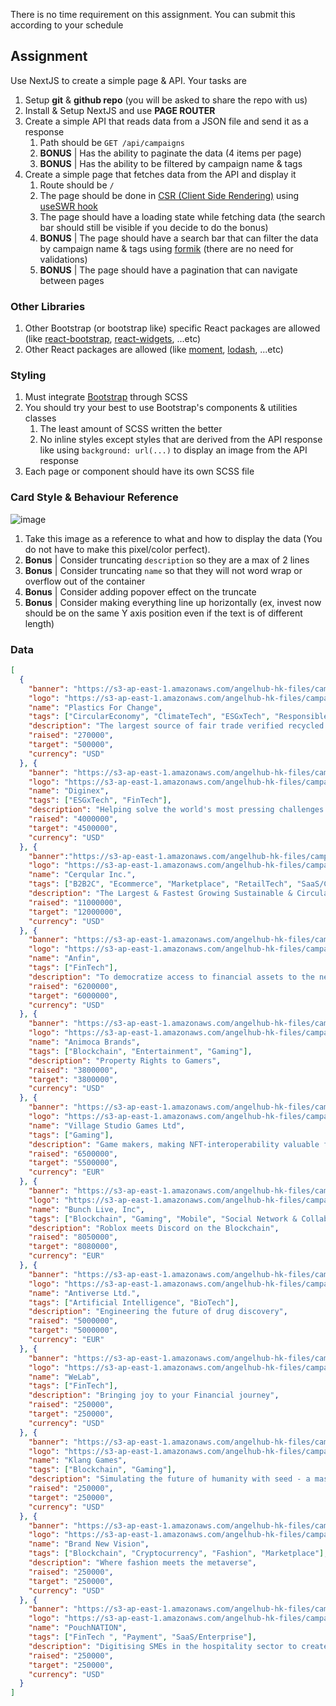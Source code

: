 There is no time requirement on this assignment. You can submit this according to your schedule

## Assignment
Use NextJS to create a simple page & API. Your tasks are
1. Setup **git** & **github repo** (you will be asked to share the repo with us)
2. Install & Setup NextJS and use **PAGE ROUTER**
3. Create a simple API that reads data from a JSON file and send it as a response
   1. Path should be `GET /api/campaigns`
   2. **BONUS** | Has the ability to paginate the data (4 items per page)
   3. **BONUS** | Has the ability to be filtered by campaign name & tags
4. Create a simple page that fetches data from the API and display it
   1. Route should be `/`
   2. The page should be done in [CSR (Client Side Rendering)](https://nextjs.org/docs/pages/building-your-application/data-fetching/client-side) using [useSWR hook](https://swr.vercel.app/)
   3. The page should have a loading state while fetching data (the search bar should still be visible if you decide to do the bonus)
   4. **BONUS** | The page should have a search bar that can filter the data by campaign name & tags using [formik](https://formik.org/) (there are no need for validations)
   5. **BONUS** | The page should have a pagination that can navigate between pages

### Other Libraries
1. Other Bootstrap (or bootstrap like) specific React packages are allowed (like [react-bootstrap](https://react-bootstrap.netlify.app/), [react-widgets](https://jquense.github.io/react-widgets/), ...etc)
2. Other React packages are allowed (like [moment](https://momentjs.com/), [lodash](https://lodash.com/), ...etc)

### Styling
1. Must integrate [Bootstrap](https://getbootstrap.com/) through SCSS
2. You should try your best to use Bootstrap's components & utilities classes
   1. The least amount of SCSS written the better
   2. No inline styles except styles that are derived from the API response like using `background: url(...)` to display an image from the API response
3. Each page or component should have its own SCSS file

### Card Style & Behaviour Reference
![image](https://i.imgur.com/2pKANdw.png)

1. Take this image as a reference to what and how to display the data (You do not have to make this pixel/color perfect).
1. **Bonus** | Consider truncating `description` so they are a max of 2 lines
2. **Bonus** | Consider truncating `name` so that they will not word wrap or overflow out of the container
3. **Bonus** | Consider adding popover effect on the truncate
4. **Bonus** | Consider making everything line up horizontally (ex, invest now should be on the same Y axis position even if the text is of different length)

### Data
```json
[
  {
    "banner": "https://s3-ap-east-1.amazonaws.com/angelhub-hk-files/campaign_banners/6ed/949/e42/b21/f44/72c/f79/d63/b7d/c0f/t1600_046baa93-ef99-4718-be3a-c3467ee0a870.jpg",
    "logo": "https://s3-ap-east-1.amazonaws.com/angelhub-hk-files/campaign_avatars/6ed/949/e42/b21/f44/72c/f79/d63/b7d/c0f/ddf77ade-caa0-4375-898c-95e5f9025d85.jpg",
    "name": "Plastics For Change",
    "tags": ["CircularEconomy", "ClimateTech", "ESGxTech", "ResponsibleSourcing", "SupplyChain"],
    "description": "The largest source of fair trade verified recycled plastic.",
    "raised": "270000",
    "target": "500000",
    "currency": "USD"
  }, {
    "banner": "https://s3-ap-east-1.amazonaws.com/angelhub-hk-files/campaign_banners/300/d51/337/376/b06/f47/64f/908/e51/6c4/t1600_04752a1e-b6f6-4c14-9b15-75e565503f71.jpg",
    "logo": "https://s3-ap-east-1.amazonaws.com/angelhub-hk-files/campaign_avatars/300/d51/337/376/b06/f47/64f/908/e51/6c4/7c1c79da-209f-4197-8911-0f5500262133.png",
    "name": "Diginex",
    "tags": ["ESGxTech", "FinTech"],
    "description": "Helping solve the world's most pressing challenges through impact technology",
    "raised": "4000000",
    "target": "4500000",
    "currency": "USD"
  }, {
    "banner":"https://s3-ap-east-1.amazonaws.com/angelhub-hk-files/campaign_banners/4df/ce8/d85/431/29a/b9c/06d/da0/a8e/eb6/t1600_7c793b5a-4ed2-475d-9521-2f07e89c48c0.png",
    "logo": "https://s3-ap-east-1.amazonaws.com/angelhub-hk-files/campaign_avatars/4df/ce8/d85/431/29a/b9c/06d/da0/a8e/eb6/45e5d46b-ee4f-4993-b9a6-730c1e228838.png",
    "name": "Cerqular Inc.",
    "tags": ["B2B2C", "Ecommerce", "Marketplace", "RetailTech", "SaaS/Consumer"],
    "description": "The Largest & Fastest Growing Sustainable & Circular CPG B2C + C2C Double-Sided Marketplace & SAAS Platform Globally",
    "raised": "11000000",
    "target": "12000000",
    "currency": "USD"
  }, {
    "banner": "https://s3-ap-east-1.amazonaws.com/angelhub-hk-files/campaign_banners/096/0f1/7a2/fb0/4f0/470/48d/ea1/a3c/4fc/t1600_ca85fc9f-f4e3-4012-b9dc-1376182653df.jpeg",
    "logo": "https://s3-ap-east-1.amazonaws.com/angelhub-hk-files/campaign_avatars/096/0f1/7a2/fb0/4f0/470/48d/ea1/a3c/4fc/fe99bd50-6c2d-4bc1-8f17-c5545c582cc9.jpeg",
    "name": "Anfin",
    "tags": ["FinTech"],
    "description": "To democratize access to financial assets to the next generation of Vietnamese retail investors",
    "raised": "6200000",
    "target": "6000000",
    "currency": "USD"
  }, {
    "banner": "https://s3-ap-east-1.amazonaws.com/angelhub-hk-files/campaign_banners/767/3af/76e/fdd/e41/91c/d32/264/bc4/ac7/t1600_ec837d1c-99f8-44ab-b14a-593fb7fecdcd.jpeg",
    "logo": "https://s3-ap-east-1.amazonaws.com/angelhub-hk-files/campaign_avatars/767/3af/76e/fdd/e41/91c/d32/264/bc4/ac7/15539a48-48a6-4635-a1ec-c2937134985f.png",
    "name": "Animoca Brands",
    "tags": ["Blockchain", "Entertainment", "Gaming"],
    "description": "Property Rights to Gamers",
    "raised": "3800000",
    "target": "3800000",
    "currency": "USD"
  }, {
    "banner": "https://s3-ap-east-1.amazonaws.com/angelhub-hk-files/campaign_banners/98f/a44/0fb/642/370/613/ef2/dba/076/a05/t1600_69be2dde-f94c-4b82-8848-fd258a8fb75e.jpg",
    "logo": "https://s3-ap-east-1.amazonaws.com/angelhub-hk-files/campaign_avatars/98f/a44/0fb/642/370/613/ef2/dba/076/a05/9cd03b47-6348-4c16-868d-90b2dbf898f6.png",
    "name": "Village Studio Games Ltd",
    "tags": ["Gaming"],
    "description": "Game makers, making NFT-interoperability valuable for players and developers.",
    "raised": "6500000",
    "target": "5500000",
    "currency": "EUR"
  }, {
    "banner": "https://s3-ap-east-1.amazonaws.com/angelhub-hk-files/campaign_banners/dd9/631/129/5af/7bd/6e5/d99/f51/a87/563/t1600_9a90a299-1ee6-42e7-98d2-b37b06394184.jpg",
    "logo": "https://s3-ap-east-1.amazonaws.com/angelhub-hk-files/campaign_avatars/dd9/631/129/5af/7bd/6e5/d99/f51/a87/563/c0188eb1-157e-4651-81cb-8178007e91d0.jpg",
    "name": "Bunch Live, Inc",
    "tags": ["Blockchain", "Gaming", "Mobile", "Social Network & Collaboration tools", "Web3.0"],
    "description": "Roblox meets Discord on the Blockchain",
    "raised": "8050000",
    "target": "8080000",
    "currency": "EUR"
  }, {
    "banner": "https://s3-ap-east-1.amazonaws.com/angelhub-hk-files/campaign_banners/715/d5a/6ed/144/a1b/3b4/bfd/dd5/3fa/022/t1600_2ec6d1c6-721b-4e8c-8887-e348b3dac0a5.jpg",
    "logo": "https://s3-ap-east-1.amazonaws.com/angelhub-hk-files/campaign_avatars/715/d5a/6ed/144/a1b/3b4/bfd/dd5/3fa/022/6fb9e036-4dc4-461f-ad04-08d38ecc2496.png",
    "name": "Antiverse Ltd.",
    "tags": ["Artificial Intelligence", "BioTech"],
    "description": "Engineering the future of drug discovery",
    "raised": "5000000",
    "target": "5000000",
    "currency": "EUR"
  }, {
    "banner": "https://s3-ap-east-1.amazonaws.com/angelhub-hk-files/campaign_banners/4d3/56b/f49/6d8/c25/3e7/f98/886/91a/c10/t1600_b1d132f8-77de-468d-84d4-ff5d099f029c.png",
    "logo": "https://s3-ap-east-1.amazonaws.com/angelhub-hk-files/campaign_avatars/4d3/56b/f49/6d8/c25/3e7/f98/886/91a/c10/16779f1e-946c-4f33-a7d6-8def69fde7af.png",
    "name": "WeLab",
    "tags": ["FinTech"],
    "description": "Bringing joy to your Financial journey",
    "raised": "250000",
    "target": "250000",
    "currency": "USD"
  }, {
    "banner": "https://s3-ap-east-1.amazonaws.com/angelhub-hk-files/campaign_banners/22f/ba6/092/367/8a4/78d/af0/0e5/487/d19/t1600_bbeb11d4-8843-49b3-90ac-a8d342cac78f.jpg",
    "logo": "https://s3-ap-east-1.amazonaws.com/angelhub-hk-files/campaign_avatars/22f/ba6/092/367/8a4/78d/af0/0e5/487/d19/b2e78a79-6e03-455d-ada9-fcc5a4a59143.png",
    "name": "Klang Games",
    "tags": ["Blockchain", "Gaming"],
    "description": "Simulating the future of humanity with seed - a massively multiplayer online role-playing game",
    "raised": "250000",
    "target": "250000",
    "currency": "USD"
  }, {
    "banner": "https://s3-ap-east-1.amazonaws.com/angelhub-hk-files/campaign_banners/863/db2/394/0c0/c2f/cd4/488/547/cae/53b/t1600_bd3165d7-f78c-4d6e-bde0-c11da35e05a4.jpg",
    "logo": "https://s3-ap-east-1.amazonaws.com/angelhub-hk-files/campaign_avatars/863/db2/394/0c0/c2f/cd4/488/547/cae/53b/f01de797-72ec-4eca-8cd6-8b114ac0ae91.png",
    "name": "Brand New Vision",
    "tags": ["Blockchain", "Cryptocurrency", "Fashion", "Marketplace"],
    "description": "Where fashion meets the metaverse",
    "raised": "250000",
    "target": "250000",
    "currency": "USD"
  }, {
    "banner": "https://s3-ap-east-1.amazonaws.com/angelhub-hk-files/campaign_banners/514/c94/7f8/44a/74b/767/c06/cee/d54/533/t1600_acd4f0a6-de98-4b88-b85a-ea5d1ddddf1c.png",
    "logo": "https://s3-ap-east-1.amazonaws.com/angelhub-hk-files/campaign_avatars/514/c94/7f8/44a/74b/767/c06/cee/d54/533/4de555c2-d4a6-4047-856e-042d10c23cf2.jpg",
    "name": "PouchNATION",
    "tags": ["FinTech ", "Payment", "SaaS/Enterprise"],
    "description": "Digitising SMEs in the hospitality sector to create a contactless experience for their guests in a post COVID-19 era.",
    "raised": "250000",
    "target": "250000",
    "currency": "USD"
  }
]
```